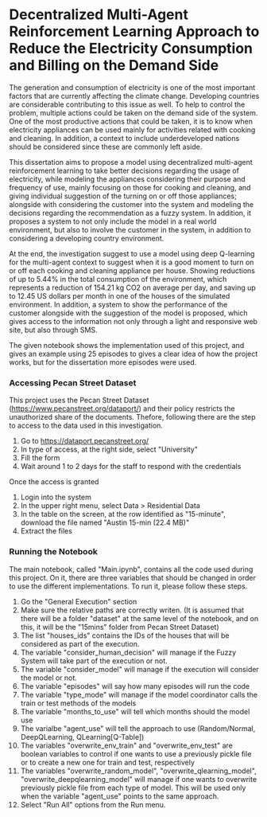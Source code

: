 # Decentralized Multi-Agent Reinforcement Learning Approach to Reduce the Electricity Consumption and Billing on the Demand Side

The generation and consumption of electricity is one of the most important factors that are currently affecting the climate change. Developing countries are considerable contributing to this issue as well. To help to control the problem, multiple actions could be taken on the demand side of the system. One of the most productive actions that could be taken, it is to know when electricity appliances can be used mainly for activities related with cooking and cleaning. In addition, a context to include underdeveloped nations should be considered since these are commonly left aside. 

This dissertation aims to propose a model using decentralized multi-agent reinforcement learning to take better decisions regarding the usage of electricity, while modeling the appliances considering their purpose and frequency of use, mainly focusing on those for cooking and cleaning, and giving individual suggestion of the turning on or off those appliances; alongside with considering the customer into the system and modeling the decisions regarding the recommendation as a fuzzy system. In addition, it proposes a system to not only include the model in a real world environment, but also to involve the customer in the system, in addition to considering a developing country environment. 

At the end, the investigation suggest to use a model using deep Q-learning for the multi-agent context to suggest when it is a good moment to turn on or off each cooking and cleaning appliance per house. Showing reductions of up to 5.44\% in the total consumption of the environment, which represents a reduction of 154.21 kg CO2 on average per day, and saving up to 12.45 US dollars per month in one of the houses of the simulated environment. In addition, a system to show the performance of the customer alongside with the suggestion of the model is proposed, which gives access to the information not only through a light and responsive web site, but also through SMS. 

The given notebook shows the implementation used of this project, and gives an example using 25 episodes to gives a clear idea of how the project works, but for the dissertation more episodes were used.

### Accessing Pecan Street Dataset
This project uses the Pecan Street Dataset (https://www.pecanstreet.org/dataport/) and their policy restricts the unauthorized share of the documents. Thefore, following there are the step to access to the data used in this investigation. 

1. Go to https://dataport.pecanstreet.org/
2. In type of access, at the right side, select "University"
3. Fill the form 
4. Wait around 1 to 2 days for the staff to respond with the credentials

Once the access is granted
1. Login into the system
2. In the upper right menu, select Data > Residential Data
3. In the table on the screen, at the row identified as "15-minute", download the file named "Austin 15-min (22.4 MB)"
4. Extract the files

### Running the Notebook
The main notebook, called "Main.ipynb", contains all the code used during this project. On it, there are three variables that should be changed in order to use the different implementations. To run it, please follow these steps.
1. Go the "General Execution" section
2. Make sure the relative paths are correctly writen. (It is assumed that there will be a folder "dataset" at the same level of the notebook, and on this, it will be the "15mins" folder from Pecan Street Dataset)
3. The list "houses_ids" contains the IDs of the houses that will be considered as part of the execution.
4. The variable "consider_human_decision" will manage if the Fuzzy System will take part of the execution or not.
5. The variable "consider_model" will manage if the execution will consider the model or not.
6. The variable "episodes" will say how many episodes will run the code
7. The variable "type_mode" will manage if the model coordinator calls the train or test methods of the models
8. The variable "months_to_use" will tell which months should the model use
9. The varialbe "agent_use" will tell the approach to use (Random/Normal, DeepQLearning, QLearning[Q-Table])
10. The variables "overwrite_env_train" and "overwrite_env_test" are boolean variables to control if one wants to use a previously pickle file or to create a new one for train and test, respectively
11. The variables "overwrite_random_model", "overwrite_qlearning_model", "overwrite_deepqlearning_model" will manage if one wants to overwrite previously pickle file from each type of model. This will be used only when the variable "agent_use" points to the same approach.
12. Select "Run All" options from the Run menu.
